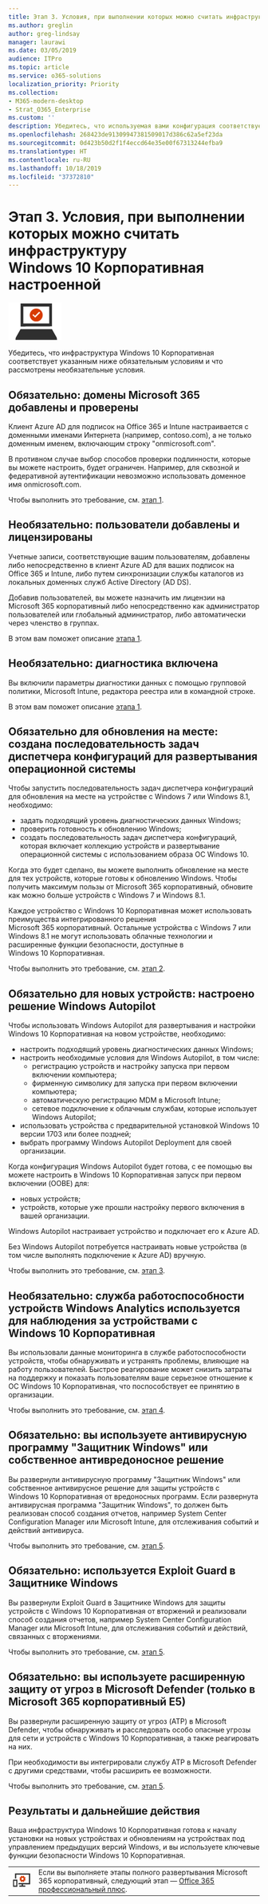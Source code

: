 ```yaml
---
title: Этап 3. Условия, при выполнении которых можно считать инфраструктуру Windows 10 Корпоративная настроенной
ms.author: greglin
author: greg-lindsay
manager: laurawi
ms.date: 03/05/2019
audience: ITPro
ms.topic: article
ms.service: o365-solutions
localization_priority: Priority
ms.collection:
- M365-modern-desktop
- Strat_O365_Enterprise
ms.custom: ''
description: Убедитесь, что используемая вами конфигурация соответствует критериям Microsoft 365 корпоративный для Windows 10 Корпоративная.
ms.openlocfilehash: 268423de91309947381509017d386c62a5ef23da
ms.sourcegitcommit: 0d423b50d2f1f4eccd64e35e00f67313244efba9
ms.translationtype: HT
ms.contentlocale: ru-RU
ms.lasthandoff: 10/18/2019
ms.locfileid: "37372810"
---
```

# <a name="phase-3-windows-10-enterprise-infrastructure-exit-criteria"></a>Этап 3. Условия, при выполнении которых можно считать инфраструктуру Windows 10 Корпоративная настроенной

![Этап 3. Windows 10 Корпоративная](./media/deploy-foundation-infrastructure/win10enterprise_icon-small.png)

Убедитесь, что инфраструктура Windows 10 Корпоративная соответствует указанным ниже обязательным условиям и что рассмотрены необязательные условия.

<a name="crit-windows10-step1"></a>
## <a name="required-your-microsoft-365-domains-are-added-and-verified"></a>Обязательно: домены Microsoft 365 добавлены и проверены

Клиент Azure AD для подписок на Office 365 и Intune настраивается с доменными именами Интернета (например, contoso.com), а не только доменным именем, включающим строку "onmicrosoft.com". 

В противном случае выбор способов проверки подлинности, которые вы можете настроить, будет ограничен. Например, для сквозной и федеративной аутентификации невозможно использовать доменное имя onmicrosoft.com.

Чтобы выполнить это требование, см. [этап 1](windows10-prepare-your-org.md).

## <a name="optional-your-users-are-added-and-licensed"></a>Необязательно: пользователи добавлены и лицензированы

Учетные записи, соответствующие вашим пользователям, добавлены либо непосредственно в клиент Azure AD для ваших подписок на Office 365 и Intune, либо путем синхронизации службы каталогов из локальных доменных служб Active Directory (AD DS).

Добавив пользователей, вы можете назначить им лицензии на Microsoft 365 корпоративный либо непосредственно как администратор пользователей или глобальный администратор, либо автоматически через членство в группах.

В этом вам поможет описание [этапа 1](windows10-prepare-your-org.md).

## <a name="optional-diagnostics-are-enabled"></a>Необязательно: диагностика включена

Вы включили параметры диагностики данных с помощью групповой политики, Microsoft Intune, редактора реестра или в командной строке.

В этом вам поможет описание [этапа 1](windows10-prepare-your-org.md).

<a name="crit-windows10-step2"></a>
## <a name="required-for-in-place-upgrade-created-a-configuration-manager-task-sequence-for-an-operating-system-deployment"></a>Обязательно для обновления на месте: создана последовательность задач диспетчера конфигураций для развертывания операционной системы

Чтобы запустить последовательность задач диспетчера конфигураций для обновления на месте на устройстве с Windows 7 или Windows 8.1, необходимо:

- задать подходящий уровень диагностических данных Windows;
- проверить готовность к обновлению Windows;
- создать последовательность задач диспетчера конфигураций, которая включает коллекцию устройств и развертывание операционной системы с использованием образа ОС Windows 10.

Когда это будет сделано, вы можете выполнить обновление на месте для тех устройств, которые готовы к обновлению Windows. Чтобы получить максимум пользы от Microsoft 365 корпоративный, обновите как можно больше устройств с Windows 7 и Windows 8.1. 

Каждое устройство с Windows 10 Корпоративная может использовать преимущества интегрированного решения Microsoft 365 корпоративный. Остальные устройства с Windows 7 или Windows 8.1 не могут использовать облачные технологии и расширенные функции безопасности, доступные в Windows 10 Корпоративная.

Чтобы выполнить это требование, см. [этап 2](windows10-deploy-inplaceupgrade.md).

<a name="crit-windows10-step3"></a>
## <a name="required-for-new-devices-configured-windows-autopilot"></a>Обязательно для новых устройств: настроено решение Windows Autopilot

Чтобы использовать Windows Autopilot для развертывания и настройки Windows 10 Корпоративная на новом устройстве, необходимо:

- настроить подходящий уровень диагностических данных Windows;
- настроить необходимые условия для Windows Autopilot, в том числе:
   - регистрацию устройств и настройку запуска при первом включении компьютера;
   - фирменную символику для запуска при первом включении компьютера;
   - автоматическую регистрацию MDM в Microsoft Intune;
   - сетевое подключение к облачным службам, которые использует Windows Autopilot;
- использовать устройства с предварительной установкой Windows 10 версии 1703 или более поздней;
- выбрать программу Windows Autopilot Deployment для своей организации.

Когда конфигурация Windows Autopilot будет готова, с ее помощью вы можете настроить в Windows 10 Корпоративная запуск при первом включении (OOBE) для:

- новых устройств;
- устройств, которые уже прошли настройку первого включения в вашей организации. 

Windows Autopilot настраивает устройство и подключает его к Azure AD.

Без Windows Autopilot потребуется настраивать новые устройства (в том числе выполнять подключение к Azure AD) вручную.

Чтобы выполнить это требование, см. [этап 3](windows10-deploy-autopilot.md).

<a name="crit-windows10-step4"></a>
## <a name="optional-you-are-using-windows-analytics-device-health-to-monitor-your-windows-10-enterprise-based-devices"></a>Необязательно: служба работоспособности устройств Windows Analytics используется для наблюдения за устройствами с Windows 10 Корпоративная

Вы использовали данные мониторинга в службе работоспособности устройств, чтобы обнаруживать и устранять проблемы, влияющие на работу пользователей. Быстрое реагирование может снизить затраты на поддержку и показать пользователям ваше серьезное отношение к ОС Windows 10 Корпоративная, что поспособствует ее принятию в организации. 

Чтобы выполнить это требование, см. [этап 4](windows10-enable-windows-analytics.md).

<a name="crit-windows10-step5a"></a>
## <a name="required-you-are-using-windows-defender-antivirus-or-your-own-antimalware-solution"></a>Обязательно: вы используете антивирусную программу "Защитник Windows" или собственное антивредоносное решение

Вы развернули антивирусную программу "Защитник Windows" или собственное антивирусное решение для защиты устройств с Windows 10 Корпоративная от вредоносных программ. Если развернута антивирусная программа "Защитник Windows", то должен быть реализован способ создания отчетов, например System Center Configuration Manager или Microsoft Intune, для отслеживания событий и действий антивируса.

Чтобы выполнить это требование, см. [этап 5](windows10-enable-security-features.md#windows10-sec-av).

<a name="crit-windows10-step5b"></a>
## <a name="required-you-are-using-windows-defender-exploit-guard"></a>Обязательно: используется Exploit Guard в Защитнике Windows

Вы развернули Exploit Guard в Защитнике Windows для защиты устройств с Windows 10 Корпоративная от вторжений и реализовали способ создания отчетов, например System Center Configuration Manager или Microsoft Intune, для отслеживания событий и действий, связанных с вторжениями.

Чтобы выполнить это требование, см. [этап 5](windows10-enable-security-features.md#windows10-sec-eg).

<a name="crit-windows10-step5c"></a>
## <a name="required-you-are-using-microsoft-defender-advanced-threat-protection-microsoft-365-enterprise-e5-only"></a>Обязательно: вы используете расширенную защиту от угроз в Microsoft Defender (только в Microsoft 365 корпоративный E5)

Вы развернули расширенную защиту от угроз (ATP) в Microsoft Defender, чтобы обнаруживать и расследовать особо опасные угрозы для сети и устройств с Windows 10 Корпоративная, а также реагировать на них. 

При необходимости вы интегрировали службу ATP в Microsoft Defender с другими средствами, чтобы расширить ее возможности.

Чтобы выполнить это требование, см. [этап 5](windows10-enable-security-features.md#windows10-sec-atp).

## <a name="results-and-next-steps"></a>Результаты и дальнейшие действия

Ваша инфраструктура Windows 10 Корпоративная готова к началу установки на новых устройствах и обновлениям на устройствах под управлением предыдущих версий Windows, и вы используете ключевые функции безопасности Windows 10 Корпоративная.

|||
|:-------|:-----|
|![Этап 4. Office 365 профессиональный плюс](./media/deploy-foundation-infrastructure/O365proplus_icon-small.png)| Если вы выполняете этапы полного развертывания Microsoft 365 корпоративный, следующий этап — [Office 365 профессиональный плюс](office365proplus-infrastructure.md). |
